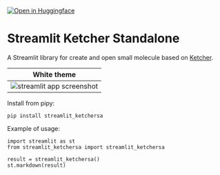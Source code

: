 [![Open in Huggingface](https://huggingface.co/datasets/huggingface/badges/raw/refs%2Fpr%2F11/open-in-hf-spaces-md-dark.svg)](https://huggingface.co/spaces/z-uo/DrawMaleculeKetcher)

# Streamlit Ketcher Standalone
A Streamlit library for create and open small molecule based on [Ketcher](https://github.com/epam/ketcher/tree/master/packages/ketcher-standalone).

|White theme|
|-----------|
|![streamlit app screenshot](https://gitlab.com/nicolalandro/streamlit-ketchersa/-/raw/main/imgs/white.png)|

Install from pipy:

```
pip install streamlit_ketchersa
```

Example of usage:

```
import streamlit as st
from streamlit_ketchersa import streamlit_ketchersa

result = streamlit_ketchersa()
st.markdown(result)
```